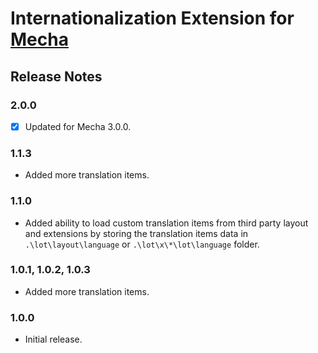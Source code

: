 Internationalization Extension for [Mecha](https://github.com/mecha-cms/mecha)
==============================================================================

Release Notes
-------------

### 2.0.0

 - [x] Updated for Mecha 3.0.0.

### 1.1.3

 - Added more translation items.

### 1.1.0

 - Added ability to load custom translation items from third party layout and extensions by storing the translation items data in `.\lot\layout\language` or `.\lot\x\*\lot\language` folder.

### 1.0.1, 1.0.2, 1.0.3

 - Added more translation items.

### 1.0.0

 - Initial release.